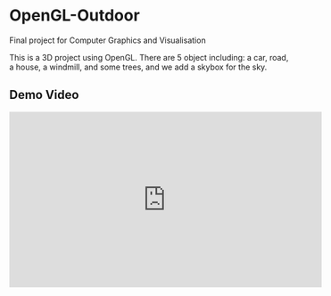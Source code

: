 # OpenGL-Outdoor
Final project for Computer Graphics and Visualisation

This is a 3D project using OpenGL. There are 5 object including: a car, road, a house, a windmill, and some trees, and we add a skybox for the sky.

## Demo Video
<iframe width="560" height="315" src="https://www.youtube.com/embed/veqsgsSay9w?ecver=1" frameborder="0" allow="autoplay; encrypted-media" allowfullscreen></iframe>
